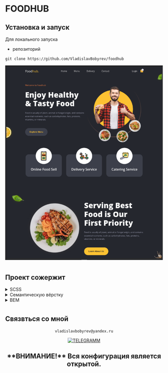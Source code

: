# FOODHUB


## Установка и запуск

Для локального запуска

-  репозиторий

```
git clone https://github.com/VladislavBobyrev/foodhub
```

<div align="left">

![Lax 2.0 Gif](./readme/readme.png)

#

## Проект сожержит

<details>
  <summary>SCSS</summary>
 
  [Что это?](https://sass-scss.ru/)
  Sass является наиболее развитым и стабильным расширением CSS профессионального уровня.
</details>

<details>
  <summary>Семантическую вёрстку</summary>
 
  [Что это?](https://htmlacademy.ru/blog/articles/semantics)

     Подход к разметке, который опирается не на содержание сайта, а на смысловое предназначение каждого блока и логическую структуру документа. Даже в этой статье есть заголовки разных уровней — это помогает читателю выстроить в голове структуру документа. Так и на странице сайта — только читатели будут немного другими.

</details>
<details>
  <summary>BEM</summary>
 
  [Что это?](https://ru.bem.info/methodology/quick-start/) 
 
    БЭМ (Блок, Элемент, Модификатор) — компонентный подход к веб-разработке. В его основе лежит принцип разделения интерфейса на независимые блоки. Он позволяет легко и быстро разрабатывать интерфейсы любой сложности и повторно использовать существующий код, избегая «Copy-Paste».
</details>


#

## Связвться со мной

<div align='center'> 
 
 ```
vladislavbobyrev@yandex.ru
```
 
 [![TELEGRAMM](https://img.shields.io/badge/telegramm-4285F4?style=for-the-badge&logo=read-the-docs&logoColor=white)](https://t.me/VladislavBobyrev)

 </div>
 
<div align="center">
  <h2>**ВНИМАНИЕ!**  Вся конфигурация является открытой. </h2>
 
</div>